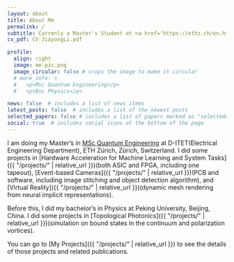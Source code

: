```yaml
---
layout: about
title: About Me
permalink: /
subtitle: Currenly a Master's Student at <a href='https://ethz.ch/en.html'>ETH Zürich</a>.
cv_pdf: CV_JiayongLi.pdf

profile:
  align: right
  image: me-pic.png
  image_circular: false # crops the image to make it circular
  # more_info: >
  #   <p>Msc Quantum Engineering</p>
  #   <p>Bsc Physics</p>

news: false  # includes a list of news items
latest_posts: false  # includes a list of the newest posts
selected_papers: false # includes a list of papers marked as "selected={true}"
social: true  # includes social icons at the bottom of the page
---
```


I am doing my Master’s in <a href='https://master-qe.ethz.ch/'>MSc Quantum Engineering</a> at D-ITET(Electrical Engineering Department), ETH Zürich, Zürich, Switzerland. I did some projects in [Hardware Acceleration for Machine Learning and System Tasks]({{ "/projects/" | relative_url }})(both ASIC and FPGA, including one tapeout), [Event-based Cameras]({{ "/projects/" | relative_url }})(PCB and software, including image stitching and object detection algorithm), and [Virtual Reality]({{ "/projects/" | relative_url }})(dynamic mesh rendering from neural implicit representations).

Before this, I did my bachelor’s in Physics at Peking University, Beijing, China. I did some projects in [Topological Photonics]({{ "/projects/" | relative_url }})(simulation on bound states in the continuum and polarization vortices).

You can go to [My Projects]({{ "/projects/" | relative_url }}) to see the details of those projects and related publications.